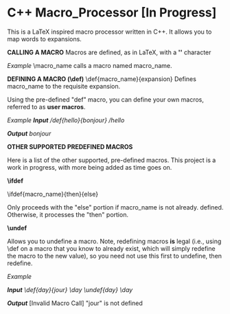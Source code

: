 # C++ Macro_Processor [In Progress]

This is a LaTeX inspired macro processor written in C++. It allows you to map words to expansions.

**CALLING A MACRO**
Macros are defined, as in LaTeX, with a **'\'** character  

*Example*
\macro_name calls a macro named macro_name. 

**DEFINING A MACRO (\def)**
\def{macro_name}{expansion}
Defines macro_name to the requisite expansion.

Using the pre-defined "def" macro, you can define your own macros, referred to as **user macros**. 

*Example*
*__Input__*
*/def{hello}{bonjour}*
*/hello*

*__Output__*
*bonjour*

**OTHER SUPPORTED PREDEFINED MACROS**

Here is a list of the other supported, pre-defined macros. This project is a work in progress, with more being added
as time goes on.

**\ifdef**

\ifdef{macro_name}{then}{else}

Only proceeds with the "else" portion if macro_name is not already. defined. Otherwise, it processes the "then" portion.

**\undef**

Allows you to undefine a macro. Note, redefining macros **is** legal (i.e., using \def on a macro that you know to already exist, which will simply redefine the macro to the new value), so you need not use this first to undefine, then redefine.

*Example*

*__Input__*
*\def{day}{jour}*
*\day*
*\undef{day}*
*\day*

*__Output__*
[Invalid Macro Call] "jour" is not defined













